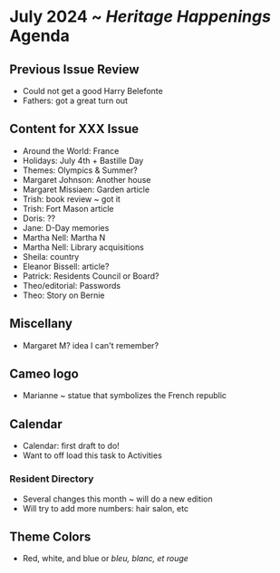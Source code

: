 # July 2024 ~ _Heritage Happenings_ Agenda

## Previous Issue Review

* Could not get a good Harry Belefonte
* Fathers: got a great turn out

## Content for XXX Issue

* Around the World: France
* Holidays: July 4th + Bastille Day
* Themes: Olympics & Summer?
* Margaret Johnson: Another house
* Margaret Missiaen: Garden article
* Trish: book review ~ got it
* Trish: Fort Mason article
* Doris: ??
* Jane: D-Day memories
* Martha Nell: Martha N
* Martha Nell: Library acquisitions
* Sheila: country
* Eleanor Bissell: article?
* Patrick: Residents Council or Board?
* Theo/editorial: Passwords
* Theo: Story on Bernie

## Miscellany

* Margaret M? idea I can't remember?

## Cameo logo

* Marianne ~ statue that symbolizes the French republic

## Calendar

* Calendar: first draft to do!
* Want to off load this task to Activities


### Resident Directory

* Several changes this month ~ will do a new edition
* Will try to add more numbers: hair salon, etc


## Theme Colors

* Red, white, and blue or _bleu, blanc, et rouge_
